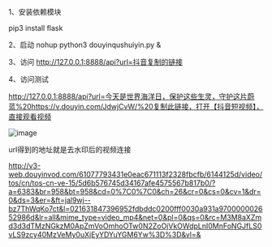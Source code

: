 1、安装依赖模块

pip3 install flask

2、启动
nohup python3 douyinqushuiyin.py &

3、访问
http://127.0.0.1:8888/api?url=抖音复制的链接

4、访问测试

http://127.0.0.1:8888/api?url=今天是世界海洋日，保护这些生灵，守护这片蔚蓝%20https://v.douyin.com/JdwjCvW/%20复制此链接，打开【抖音短视频】，直接观看视频

![image](https://user-images.githubusercontent.com/90810347/133717311-75e97f1e-7aee-4dff-a8c5-80bf6eba209c.png)

url得到的地址就是去水印后的视频连接

http://v3-web.douyinvod.com/61077793431e0eac671113f2328fbcfb/6144125d/video/tos/cn/tos-cn-ve-15/5d6b576745d34167afe4575567b817b0/?a=6383&br=958&bt=958&cd=0%7C0%7C0&ch=26&cr=0&cs=0&cv=1&dr=0&ds=3&er=&ft=jal9wj--bz7ThWqKo7ct&l=021631847396952fdbddc0200fff0030a931a970000002652986d&lr=all&mime_type=video_mp4&net=0&pl=0&qs=0&rc=M3M8aXZmd3d3dTMzNGkzM0ApZmVoOmhoOTw0N2ZoOjVkOWdpLnI0MnFoNGJfLS0vLS9zcy40MzVeMy0uXjEyYDYuYGM6Yw%3D%3D&vl=&
